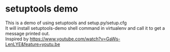 # setuptools demo

This is a demo of using setuptools and setup.py/setup.cfg  
It will install setuptools-demo shell command in virtualenv and call it to get a message printed out.  
Inspired by <https://www.youtube.com/watch?v=GaWs-LenLYE&feature=youtu.be>